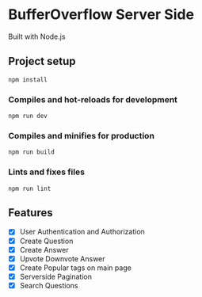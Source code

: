 # BufferOverflow Server Side 

Built with Node.js 

## Project setup
```
npm install
```

### Compiles and hot-reloads for development
```
npm run dev
```

### Compiles and minifies for production
```
npm run build
```

### Lints and fixes files
```
npm run lint
```


## Features 

- [x] User Authentication and Authorization
- [x] Create Question
- [x] Create Answer
- [x] Upvote Downvote Answer
- [x] Create Popular tags on main page
- [x] Serverside Pagination
- [x] Search Questions

